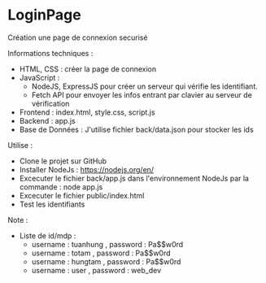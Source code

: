# LoginPage
Création une page de connexion securisé

Informations techniques :
- HTML, CSS : créer la page de connexion
- JavaScript : 
  + NodeJS, ExpressJS pour créer un serveur qui vérifie les identifiant.
  + Fetch API pour envoyer les infos entrant par clavier au serveur de vérification
- Frontend : index.html, style.css, script.js
- Backend : app.js
- Base de Données : J'utilise fichier back/data.json pour stocker les ids

Utilise :
- Clone le projet sur GitHub
- Installer NodeJs : https://nodejs.org/en/
- Excecuter le fichier back/app.js dans l'environnement NodeJs par la commande : node app.js
- Excecuter le fichier public/index.html
- Test les identifiants

Note :
- Liste de id/mdp : 
  + username : tuanhung , password : Pa$$w0rd
  + username : totam , password : Pa$$w0rd
  + username : hungtam , password : Pa$$w0rd
  + username : user , password : web_dev
